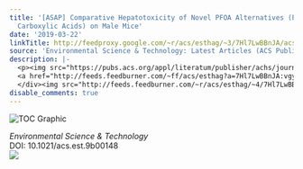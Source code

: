 ```yaml
---
title: '[ASAP] Comparative Hepatotoxicity of Novel PFOA Alternatives (Perfluoropolyether
  Carboxylic Acids) on Male Mice'
date: '2019-03-22'
linkTitle: http://feedproxy.google.com/~r/acs/esthag/~3/7Hl7LwBBnJA/acs.est.9b00148
source: 'Environmental Science & Technology: Latest Articles (ACS Publications)'
description: |-
  <p><img src="https://pubs.acs.org/appl/literatum/publisher/achs/journals/content/esthag/0/esthag.ahead-of-print/acs.est.9b00148/20190322/images/medium/es-2019-00148s_0007.gif" alt="TOC Graphic"/></p><div><cite>Environmental Science & Technology</cite></div><div>DOI: 10.1021/acs.est.9b00148</div><div class="feedflare">
  <a href="http://feeds.feedburner.com/~ff/acs/esthag?a=7Hl7LwBBnJA:vgyY-U3mP8s:yIl2AUoC8zA"><img src="http://feeds.feedburner.com/~ff/acs/esthag?d=yIl2AUoC8zA" border="0"></img></a>
  </div><img src="http://feeds.feedburner.com/~r/acs/esthag/~4/7Hl7LwBBnJA" height="1" width="1" ...
disable_comments: true
---
```

<p><img src="https://pubs.acs.org/appl/literatum/publisher/achs/journals/content/esthag/0/esthag.ahead-of-print/acs.est.9b00148/20190322/images/medium/es-2019-00148s_0007.gif" alt="TOC Graphic"/></p><div><cite>Environmental Science & Technology</cite></div><div>DOI: 10.1021/acs.est.9b00148</div><div class="feedflare">
<a href="http://feeds.feedburner.com/~ff/acs/esthag?a=7Hl7LwBBnJA:vgyY-U3mP8s:yIl2AUoC8zA"><img src="http://feeds.feedburner.com/~ff/acs/esthag?d=yIl2AUoC8zA" border="0"></img></a>
</div><img src="http://feeds.feedburner.com/~r/acs/esthag/~4/7Hl7LwBBnJA" height="1" width="1" ...
